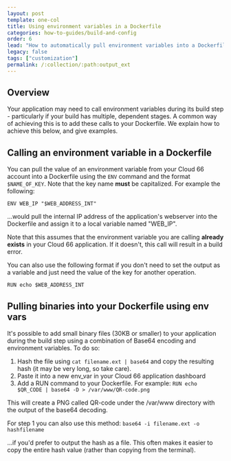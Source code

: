```yaml
---
layout: post
template: one-col
title: Using environment variables in a Dockerfile
categories: how-to-guides/build-and-config
order: 6
lead: "How to automatically pull environment variables into a Dockerfile"
legacy: false
tags: ["customization"]
permalink: /:collection/:path:output_ext
---
```


## Overview

Your application may need to call environment variables during its build step - particularly if your build has multiple, dependent stages. A common way of achieving this is to add these calls to your Dockerfile. We explain how to achieve this below, and give examples.

## Calling an environment variable in a Dockerfile

You can pull the value of an environment variable from your Cloud 66 account into a Dockerfile using the `ENV` command and the format `$NAME_OF_KEY`. Note that the key name **must** be capitalized. For example the following:

```docker
ENV WEB_IP "$WEB_ADDRESS_INT"
```

...would pull the internal IP address of the application's webserver into the Dockerfile and assign it to a local variable named "WEB_IP". 

Note that this assumes that the environment variable you are calling **already exists** in your Cloud 66 application. If it doesn't, this call will result in a build error. 

You can also use the following format if you don't need to set the output as a variable and just need the value of the key for another operation.

```docker
RUN echo $WEB_ADDRESS_INT
```

## Pulling binaries into your Dockerfile using env vars

It's possible to add small binary files (30KB or smaller) to your application during the build step using a combination of Base64 encoding and environment variables. To do so:

1. Hash the file using `cat filename.ext | base64` and copy the resulting hash (it may be very long, so take care).
2. Paste it into a new env_var in your Cloud 66 application dashboard
3. Add a RUN command to your Dockerfile. For example:
`RUN echo $QR_CODE | base64 -D > /var/www/QR-code.png` 

This will create a PNG called QR-code under the /var/www directory with the output of the base64 decoding.

For step 1 you can also use this method: `base64 -i filename.ext -o hashfilename` 

...if you'd prefer to output the hash as a file. This often makes it easier to copy the entire hash value (rather than copying from the terminal).